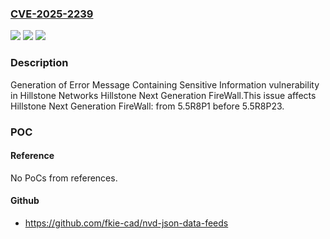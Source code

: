 ### [CVE-2025-2239](https://cve.mitre.org/cgi-bin/cvename.cgi?name=CVE-2025-2239)
![](https://img.shields.io/static/v1?label=Product&message=Hillstone%20Next%20Generation%20FireWall&color=blue)
![](https://img.shields.io/static/v1?label=Version&message=5.5R8P1%3C%205.5R8P23%20&color=brighgreen)
![](https://img.shields.io/static/v1?label=Vulnerability&message=CWE-209%20Generation%20of%20Error%20Message%20Containing%20Sensitive%20Information&color=brighgreen)

### Description

Generation of Error Message Containing Sensitive Information vulnerability in Hillstone Networks Hillstone Next Generation FireWall.This issue affects Hillstone Next Generation FireWall: from 5.5R8P1 before 5.5R8P23.

### POC

#### Reference
No PoCs from references.

#### Github
- https://github.com/fkie-cad/nvd-json-data-feeds

